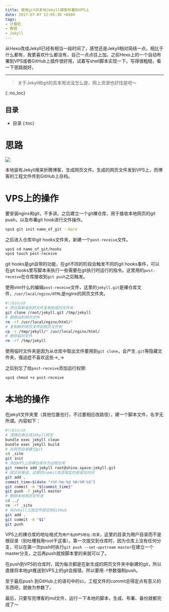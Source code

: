 ```yaml
---
title: 使用git将本地Jekyll博客布署到VPS上
date: 2017-07-07 12:05:30 +0800
tags: 
- 计算机
- 教程
- Jekyll
---
```


从Hexo改成Jekyll已经有相当一段时间了，感觉还是Jekyll相对简结一点，相比于什么都有，我更喜欢什么都没有，自己一点点往上加。之前Hexo上的一个自动布署到VPS或者GitHub上插件很好用，试着写shell脚本实现一下。写得很粗糙，看一下思路就好。

<!-- more -->

---

> 关于Jekyll和git的具本用法没怎么提，网上资源也好找是吧～

{:.no_toc}
## 目录

* 目录
{:toc}

# 思路

![](/sources/2017-07-07-使用git将本地Jekyll博客布署到VPS上-mind.jpg)

本地装有Jekyll用来折腾博客，生成网页文件。生成的网页文件发到VPS上，而博客的工程文件传到GitHub上存档。

# VPS上的操作

要安装nginx和git，不多讲。之后建立一个git裸仓库，用于接收本地网页的git push，以及布署git hook进行文件操作。

~~~ sh
vps$ git init name_of_git --bare
~~~

之后进入仓库中git hooks文件夹，新建一个`post-receive`文件。

~~~ sh
vps$ cd name_of_git/hooks
vps$ touch post-receive
~~~

git hooks是git自带的功能，在git不同的阶段会触发不同的git hooks事件，可以在git hooks里写脚本来执行一些需要在git执行时运行的指令。这里用的`post-receive`在仓库接收到`git push`之后触发。

使用vim什么的编辑`post-receive`文件，这里的`jekyll.git`是裸仓库文件，`/usr/local/nginx/HTML`是nginx的网页文件夹。

~~~ sh
#!/bin/sh
# 把仓库新收到的文件复制到临时文件夹
git clone /root/jekyll.git /tmp/jekyll
# 删除旧的网页文件
rm -rf /usr/local/nginx/html/*
# 复制新的网页文件到网页文件夹
cp -r /tmp/jekyll/* /usr/local/nginx/html/
# 删除临时文件
rm -rf /tmp/jekyll
~~~

使用临时文件夹是因为从仓库中取出文件要用到`git clone`，会产生`.git`等隐藏文件夹，强迫症不喜欢这些→_→

之后别忘了给`post-receive`添加运行权限:

~~~ sh
vps$ chmod +x post-receive
~~~

# 本地的操作

在jekyll文件夹里（其他位置也行，不过要相应改路径），建一个脚本文件，名字无所谓。内容如下：

~~~ sh
#!/bin/sh
# 清理后再生成Jekyll网页
bundle exec jekyll clean
bundle exec jekyll build
# 在网页目录建立git
cd _site
git init
# 添加VPS上的裸仓库作为远程仓库
git remote add jekyll root@shino.space:jekyll.git
# 提交并推送，这里的commit信息我定的是提交时间
git add .
commit_time=$(date "+%Y-%m-%d %H:%M:%S")
git commit -m "${commit_time}"
git push -f jekyll master
# 删除本地网页文件夹
cd ../
rm -rf _site
# 将Jekyll工程文件提交到GitHub
git add .
git commit -m "$1"
git push
~~~

VPS上的裸仓库的地址格式为`用户名@VPS地址:目录`，这里的目录为用户目录而不是根目录（别吐槽我用root干这事）。第一次提交到仓库时，因为仓库上没有任何分支，可以在第一次push时执行`git push --set-upstream master`在建立一个master分支，之后再push就按脚本里的来就可以了。

在push到VPS的仓库时，因为每次都是在新生成的网页文件夹中新建的git，所以直接将本地git推送到VPS上的git会报错，所以要用`-f`参数强制push。

至于最后push 到GitHub上的语句中的`$1`，工程文件的commit总得定点有意义的东西吧，就做为参数了。

最后，只要写完博客的md文件，运行一下本地的脚本，生成、布署、备份就都完成了～